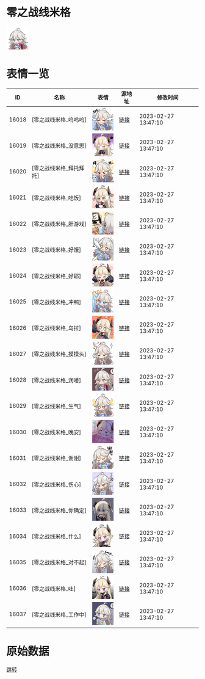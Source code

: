 # 零之战线米格

<img src="./cover.png" height="60" alt="cover" />

# 表情一览

|ID|名称|表情|源地址|修改时间|
|----|----|----|----|----|
|16018|[零之战线米格_呜呜呜]|<img src="./pic/016018_%5B零之战线米格_呜呜呜%5D.png" height="60" alt="呜呜呜"/>|[链接](https://i0.hdslb.com/bfs/garb/c5d4039024781f940aaf1f3ba90562d561149350.png)|2023-02-27 13:47:10|
|16019|[零之战线米格_没意思]|<img src="./pic/016019_%5B零之战线米格_没意思%5D.png" height="60" alt="没意思"/>|[链接](https://i0.hdslb.com/bfs/garb/1fc4c9df34f478c93209ae4f2eb2d1794152d4c7.png)|2023-02-27 13:47:10|
|16020|[零之战线米格_拜托拜托]|<img src="./pic/016020_%5B零之战线米格_拜托拜托%5D.png" height="60" alt="拜托拜托"/>|[链接](https://i0.hdslb.com/bfs/garb/17c957a0b9f1be0665dac4b69924b2af08456218.png)|2023-02-27 13:47:10|
|16021|[零之战线米格_吃饭]|<img src="./pic/016021_%5B零之战线米格_吃饭%5D.png" height="60" alt="吃饭"/>|[链接](https://i0.hdslb.com/bfs/garb/4389144bed6ed76f0bce2b28f29aa9e40aa9e879.png)|2023-02-27 13:47:10|
|16022|[零之战线米格_肝游戏]|<img src="./pic/016022_%5B零之战线米格_肝游戏%5D.png" height="60" alt="肝游戏"/>|[链接](https://i0.hdslb.com/bfs/garb/9cb9d73e35efa8e12ad4e63277ce99b6d816bd7c.png)|2023-02-27 13:47:10|
|16023|[零之战线米格_好饿]|<img src="./pic/016023_%5B零之战线米格_好饿%5D.png" height="60" alt="好饿"/>|[链接](https://i0.hdslb.com/bfs/garb/d45805c671d331e5631fd72aaf5854e700caebda.png)|2023-02-27 13:47:10|
|16024|[零之战线米格_好耶]|<img src="./pic/016024_%5B零之战线米格_好耶%5D.png" height="60" alt="好耶"/>|[链接](https://i0.hdslb.com/bfs/garb/74e3b847672b8845d3a9228cfa7b0864c3ec7b7d.png)|2023-02-27 13:47:10|
|16025|[零之战线米格_冲鸭]|<img src="./pic/016025_%5B零之战线米格_冲鸭%5D.png" height="60" alt="冲鸭"/>|[链接](https://i0.hdslb.com/bfs/garb/11a2dc0bfb290efa1ecd407c95b32babeed585ac.png)|2023-02-27 13:47:10|
|16026|[零之战线米格_乌拉]|<img src="./pic/016026_%5B零之战线米格_乌拉%5D.png" height="60" alt="乌拉"/>|[链接](https://i0.hdslb.com/bfs/garb/4a87f442ab888df138c64b3c1f1f10db182be371.png)|2023-02-27 13:47:10|
|16027|[零之战线米格_摸摸头]|<img src="./pic/016027_%5B零之战线米格_摸摸头%5D.png" height="60" alt="摸摸头"/>|[链接](https://i0.hdslb.com/bfs/garb/bdfa9cc5350d312b2d8cf25398696f23f372b8da.png)|2023-02-27 13:47:10|
|16028|[零之战线米格_润喽]|<img src="./pic/016028_%5B零之战线米格_润喽%5D.png" height="60" alt="润喽"/>|[链接](https://i0.hdslb.com/bfs/garb/ca604cc7c3a21c3757ed290a503e7f45508b9f90.png)|2023-02-27 13:47:10|
|16029|[零之战线米格_生气]|<img src="./pic/016029_%5B零之战线米格_生气%5D.png" height="60" alt="生气"/>|[链接](https://i0.hdslb.com/bfs/garb/2aa494a3759e24612c12253d3e12a4b5056a1a18.png)|2023-02-27 13:47:10|
|16030|[零之战线米格_晚安]|<img src="./pic/016030_%5B零之战线米格_晚安%5D.png" height="60" alt="晚安"/>|[链接](https://i0.hdslb.com/bfs/garb/394732b017d0612107e47b291d4b1fe5a7071eb7.png)|2023-02-27 13:47:10|
|16031|[零之战线米格_谢谢]|<img src="./pic/016031_%5B零之战线米格_谢谢%5D.png" height="60" alt="谢谢"/>|[链接](https://i0.hdslb.com/bfs/garb/32509a3d73c526971db8be3817ac04e4ae2aa993.png)|2023-02-27 13:47:10|
|16032|[零之战线米格_伤心]|<img src="./pic/016032_%5B零之战线米格_伤心%5D.png" height="60" alt="伤心"/>|[链接](https://i0.hdslb.com/bfs/garb/8848dd1467092d03cfff17198c0d9e8ff45a3928.png)|2023-02-27 13:47:10|
|16033|[零之战线米格_你确定]|<img src="./pic/016033_%5B零之战线米格_你确定%5D.png" height="60" alt="你确定"/>|[链接](https://i0.hdslb.com/bfs/garb/96bd826e2734adfb42999aaa95e91185f3d18530.png)|2023-02-27 13:47:10|
|16034|[零之战线米格_什么]|<img src="./pic/016034_%5B零之战线米格_什么%5D.png" height="60" alt="什么"/>|[链接](https://i0.hdslb.com/bfs/garb/8fb83b0ee1b1f6946b61de6867eee8149e26d53c.png)|2023-02-27 13:47:10|
|16035|[零之战线米格_对不起]|<img src="./pic/016035_%5B零之战线米格_对不起%5D.png" height="60" alt="对不起"/>|[链接](https://i0.hdslb.com/bfs/garb/78e4ddfa227bc4d2c2f843d5e6d9706f5cc5dde3.png)|2023-02-27 13:47:10|
|16036|[零之战线米格_吐]|<img src="./pic/016036_%5B零之战线米格_吐%5D.png" height="60" alt="吐"/>|[链接](https://i0.hdslb.com/bfs/garb/2d39a3a7ffa989ff18ac07057261033a8b18e387.png)|2023-02-27 13:47:10|
|16037|[零之战线米格_工作中]|<img src="./pic/016037_%5B零之战线米格_工作中%5D.png" height="60" alt="工作中"/>|[链接](https://i0.hdslb.com/bfs/garb/9ec7526f8fce33a0986eba56df6fe36af582584e.png)|2023-02-27 13:47:10|

# 原始数据

[跳转](./raw.json)

